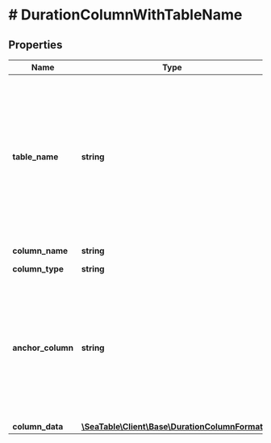 # # DurationColumnWithTableName

## Properties

Name | Type | Description | Notes
------------ | ------------- | ------------- | -------------
**table_name** | **string** | The name of the table to perform the operation on. Alternatively, you can use the &#x60;table_id&#x60; instead of &#x60;table_name&#x60;. If using &#x60;table_id&#x60;, ensure that the key in the request body is replaced accordingly. |
**column_name** | **string** | The name of the column. |
**column_type** | **string** |  |
**anchor_column** | **string** | Give the name or the key of a column after you would like to add this new column. If you leave this empty, the new column will be created at the end. | [optional]
**column_data** | [**\SeaTable\Client\Base\DurationColumnFormat**](DurationColumnFormat.md) |  | [optional]

